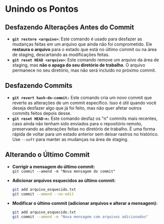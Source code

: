 # Unindo os Pontos

## Desfazendo Alterações Antes do Commit

* **`git restore <arquivo>`**: Este comando é usado para desfazer as mudanças feitas em um arquivo que ainda não foi comprometido. Ele **restaura o arquivo** para o estado que está no último commit ou na área de staging, descartando as modificações feitas.
* **`git reset HEAD <arquivo>`**: Este comando remove um arquivo da área de staging, mas **não o apaga do seu diretório de trabalho**. O arquivo permanece no seu diretório, mas não será incluído no próximo commit.

## Desfazendo Commits

* **`git revert hash-do-commit:`** Este comando cria um novo commit que reverte as alterações de um commit específico. Isso é útil quando você deseja desfazer algo que já foi feito, mas não quer afetar outros commits feitos depois desse.
* **`git reset HEAD~n:`** Este comando desfaz os "n" commits mais recentes, caso ainda não tenham sido enviados para o repositório remoto, preservando as alterações feitas no diretório de trabalho. É uma forma rápida de voltar para um estado anterior sem deixar rastros no histórico. Use `--soft` para manter as mudanças na área de staging.

## Alterando o Último Commit

* **Corrigir a mensagem do último commit:**\
  `git commit --amend -m "Nova mensagem do commit"`
*   **Adicionar arquivos esquecidos ao último commit:**

    ```bash
    git add arquivo_esquecido.txt  
    git commit --amend --no-edit  
    ```
*   **Modificar o último commit (adicionar arquivos e alterar a mensagem):**

    ```bash
    git add arquivo_esquecido.txt  
    git commit --amend -m "Nova mensagem com arquivos adicionados"  
    ```
